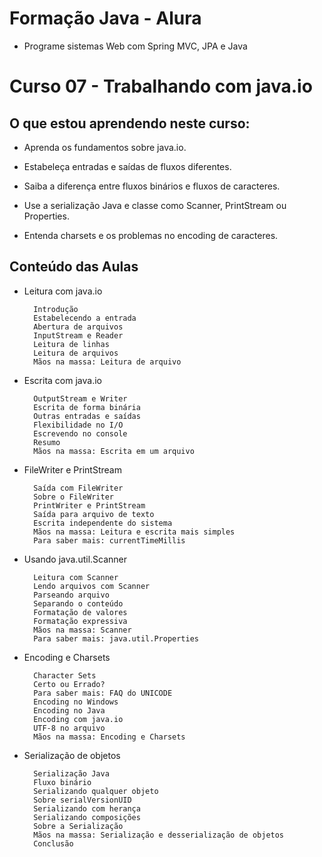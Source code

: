 # Formação Java - Alura
+ Programe sistemas Web com Spring MVC, JPA e Java

# Curso 07 - Trabalhando com java.io

## O que estou aprendendo neste curso:

+ Aprenda os fundamentos sobre java.io.

+ Estabeleça entradas e saídas de fluxos diferentes.

+ Saiba a diferença entre fluxos binários e fluxos de caracteres.

+ Use a serialização Java e classe como Scanner, PrintStream ou Properties.

+ Entenda charsets e os problemas no encoding de caracteres.

## Conteúdo das Aulas

+ Leitura com java.io

        Introdução
        Estabelecendo a entrada
        Abertura de arquivos
        InputStream e Reader
        Leitura de linhas
        Leitura de arquivos
        Mãos na massa: Leitura de arquivo

+ Escrita com java.io 
        
        OutputStream e Writer
        Escrita de forma binária
        Outras entradas e saídas
        Flexibilidade no I/O
        Escrevendo no console
        Resumo
        Mãos na massa: Escrita em um arquivo
       
+ FileWriter e PrintStream
 
        Saída com FileWriter
        Sobre o FileWriter
        PrintWriter e PrintStream
        Saída para arquivo de texto
        Escrita independente do sistema
        Mãos na massa: Leitura e escrita mais simples
        Para saber mais: currentTimeMillis

+ Usando java.util.Scanner 
        
        Leitura com Scanner
        Lendo arquivos com Scanner
        Parseando arquivo
        Separando o conteúdo
        Formatação de valores
        Formatação expressiva
        Mãos na massa: Scanner
        Para saber mais: java.util.Properties

+ Encoding e Charsets

        Character Sets
        Certo ou Errado?
        Para saber mais: FAQ do UNICODE
        Encoding no Windows
        Encoding no Java
        Encoding com java.io
        UTF-8 no arquivo
        Mãos na massa: Encoding e Charsets

+ Serialização de objetos

        Serialização Java
        Fluxo binário
        Serializando qualquer objeto
        Sobre serialVersionUID
        Serializando com herança
        Serializando composições
        Sobre a Serialização
        Mãos na massa: Serialização e desserialização de objetos
        Conclusão